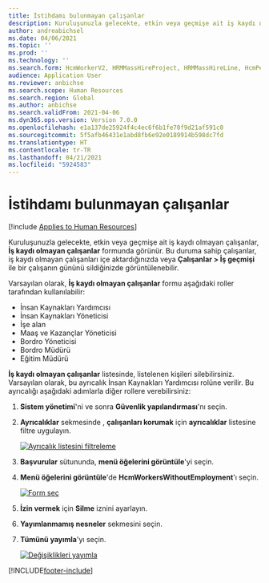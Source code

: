 ```yaml
---
title: İstihdamı bulunmayan çalışanlar
description: Kuruluşunuzla gelecekte, etkin veya geçmişe ait iş kaydı olmayan çalışanlar, İş kaydı olmayan çalışanlar formunda görünür.
author: andreabichsel
ms.date: 04/06/2021
ms.topic: ''
ms.prod: ''
ms.technology: ''
ms.search.form: HcmWorkerV2, HRMMassHireProject, HRMMassHireLine, HcmPersonnelManagementWorkspace
audience: Application User
ms.reviewer: anbichse
ms.search.scope: Human Resources
ms.search.region: Global
ms.author: anbichse
ms.search.validFrom: 2021-04-06
ms.dyn365.ops.version: Version 7.0.0
ms.openlocfilehash: e1a137de25924f4c4ec6f6b1fe70f9d21af591c0
ms.sourcegitcommit: 5f5afb46431e1abd8fb6e92e0189914b598dc7fd
ms.translationtype: HT
ms.contentlocale: tr-TR
ms.lasthandoff: 04/21/2021
ms.locfileid: "5924583"
---
```

# <a name="workers-without-employment"></a>İstihdamı bulunmayan çalışanlar

[!include [Applies to Human Resources](../includes/applies-to-hr.md)]

Kuruluşunuzla gelecekte, etkin veya geçmişe ait iş kaydı olmayan çalışanlar, **İş kaydı olmayan çalışanlar** formunda görünür. Bu duruma sahip çalışanlar, iş kaydı olmayan çalışanları içe aktardığınızda veya **Çalışanlar > İş geçmişi** ile bir çalışanın gününü sildiğinizde görüntülenebilir.

Varsayılan olarak, **İş kaydı olmayan çalışanlar** formu aşağıdaki roller tarafından kullanılabilir:

- İnsan Kaynakları Yardımcısı
- İnsan Kaynakları Yöneticisi
- İşe alan
- Maaş ve Kazançlar Yöneticisi
- Bordro Yöneticisi
- Bordro Müdürü
- Eğitim Müdürü

**İş kaydı olmayan çalışanlar** listesinde, listelenen kişileri silebilirsiniz. Varsayılan olarak, bu ayrıcalık İnsan Kaynakları Yardımcısı rolüne verilir. Bu ayrıcalığı aşağıdaki adımlarla diğer rollere verebilirsiniz:

1. **Sistem yönetimi**'ni ve sonra **Güvenlik yapılandırması**'nı seçin.

2. **Ayrıcalıklar** sekmesinde , **çalışanları korumak** için **ayrıcalıklar** listesine filtre uygulayın.

   [![Ayrıcalık listesini filtreleme](./media/hr-personnel-workers-without-employment-filter.png)](./media/hr-personnel-workers-without-employment-filter.png)

3. **Başvurular** sütununda, **menü öğelerini görüntüle**'yi seçin.

4. **Menü öğelerini görüntüle**'de **HcmWorkersWithoutEmployment**'ı seçin.

   [![Form seç](./media/hr-personnel-workers-without-employment-select.png)](./media/hr-personnel-workers-without-employment-select.png)

5. **İzin vermek** için **Silme** iznini ayarlayın.

6. **Yayımlanmamış nesneler** sekmesini seçin.

7. **Tümünü yayımla**'yı seçin.

   [![Değişiklikleri yayımla](./media/hr-personnel-workers-without-employment-publish.png)](./media/hr-personnel-workers-without-employment-publish.png)

[!INCLUDE[footer-include](../includes/footer-banner.md)]
